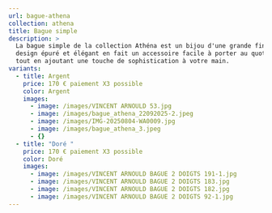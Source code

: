 ```yaml
---
url: bague-athena
collection: athena
title: Bague simple
description: >
  La bague simple de la collection Athéna est un bijou d'une grande finesse. Son
  design épuré et élégant en fait un accessoire facile à porter au quotidien,
  tout en ajoutant une touche de sophistication à votre main.
variants:
  - title: Argent
    price: 170 € paiement X3 possible
    color: Argent
    images:
      - image: /images/VINCENT ARNOULD 53.jpg
      - image: /images/bague_athena_22092025-2.jpeg
      - image: /images/IMG-20250804-WA0009.jpg
      - image: /images/bague_athena_3.jpeg
      - {}
  - title: "Doré "
    price: 170 € paiement X3 possible
    color: Doré
    images:
      - image: /images/VINCENT ARNOULD BAGUE 2 DOIGTS 191-1.jpg
      - image: /images/VINCENT ARNOULD BAGUE 2 DOIGTS 183.jpg
      - image: /images/VINCENT ARNOULD BAGUE 2 DOIGTS 182.jpg
      - image: /images/VINCENT ARNOULD BAGUE 2 DOIGTS 92-1.jpg
---
```

